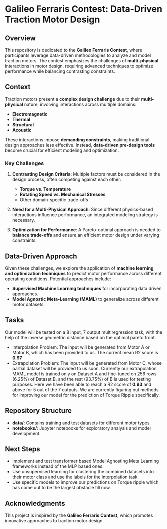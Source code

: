 # Galileo Ferraris Contest: Data-Driven Traction Motor Design

## Overview
This repository is dedicated to the **Galileo Ferraris Contest**, where participants leverage data-driven methodologies to analyze and model traction motors. The contest emphasizes the challenges of **multi-physical** interactions in motor design, requiring advanced techniques to optimize performance while balancing contrasting constraints.

## Context
Traction motors present a **complex design challenge** due to their **multi-physical** nature, involving interactions across multiple domains:
- **Electromagnetic**
- **Thermal**
- **Structural**
- **Acoustic**

These interactions impose **demanding constraints**, making traditional design approaches less effective. Instead, **data-driven pre-design tools** become crucial for efficient modeling and optimization.

### Key Challenges
1. **Contrasting Design Criteria**: Multiple factors must be considered in the design process, often competing against each other:
   - **Torque vs. Temperature**
   - **Rotating Speed vs. Mechanical Stresses**
   - Other domain-specific trade-offs

2. **Need for a Multi-Physical Approach**: Since different physics-based interactions influence performance, an integrated modeling strategy is necessary.

3. **Optimization for Performance**: A Pareto-optimal approach is needed to **balance trade-offs** and ensure an efficient motor design under varying constraints.

## Data-Driven Approach
Given these challenges, we explore the application of **machine learning and optimization techniques** to predict motor performance across different operating conditions. Potential approaches include:
- **Supervised Machine Learning techniques** for incorporating data driven approaches.
- **Model Agnostic Meta-Learning (MAML)** to generalize across different motor datasets.

## Tasks
Our model will be tested on a 8 input, 7 output multiregression task, with the help of the inverse geometric distance 
based on the optimal pareto front.
- Interpolation Problem: The input will be generated from Motor A or Motor B, which has been provided to us. The current mean R2 score is **0.97**
- Extrapolation Problem: The input will be generated from Motor C, whose partial dataset will be provided to us soon. Currently our extrapolation MAML model is trained only on Dataset A and fine-tuned on 256 rows (6.25%) of Dataset B, and the rest (93.75%) of B is used for testing purposes. Here we have been able to reach a R2 score of **0.93** and above for 5 out of the 7 outputs. We are currently figuring out methods for improving our model for the prediction of Torque Ripple specifically.

## Repository Structure
- **data/**: Contains training and test datasets for different motor types.
- **notebooks/**: Jupyter notebooks for exploratory analysis and model development.

## Next Steps
- Implement and test transformer based Model Agnosting Meta Learning frameworks instead of the MLP based ones.
- Use unsupervised learning for clustering the combined datasets into their motor class and use the labels for the interpolation task.
- Use specific models to improve our predictions on Torque ripple which has come out to be the largest obstacle till now.
## Acknowledgments
This project is inspired by the **Galileo Ferraris Contest**, which promotes innovative approaches to traction motor design. 

